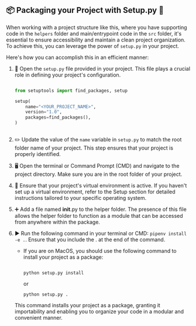 <!-- When working with a project structure like this, I wanted to make my supporting code in helpers folder accessible to my main/entrypoint code in the src folder since they both are at the same level. For this, I found setup.py to be useful. 

To achieve this in a clean manner, you can structure your project as a package. Follow these steps:

1. Open the `setup.py` file provided in your project, which contains the following code:

```python
from setuptools import find_packages, setup

setup(
    name="<YOUR_PROJECT_NAME>",
    version="1.0",
    packages=find_packages(),
)

```

2. Update the value of the `name` variable to match the root folder name of your project.
3. Open the terminal or Command Prompt (CMD) and navigate to the project directory.
4. Ensure that your project's virtual environment is active. If not, refer to the **Setup** section in the README for instructions specific to your operating system.
5. Add a file named `__init__.py` to the `helper` folder. This file allows the `helper` folder to be used as a module from anywhere in the package.
6. Run the following command: `pip install -e .`. ⚠️ Do not forget the `.`

   This command installs your project as a package, making it importable and allows you to organize your code in a modular way.

Now, you can place your main/entrypoint code in the 'src' folder and keep your supporting code in the 'helper' directory. Your project is ready to use this clean and organized structure. -->

## 📦 Packaging your Project with Setup.py 🧩

When working with a project structure like this, where you have supporting code in the `helpers` folder and main/entrypoint code in the `src` folder, it's essential to ensure accessibility and maintain a clean project organization. To achieve this, you can leverage the power of `setup.py` in your project.

Here's how you can accomplish this in an efficient manner:

1. 📂 Open the `setup.py` file provided in your project. This file plays a crucial role in defining your project's configuration.


    ```python

    from setuptools import find_packages, setup

    setup(
        name="<YOUR_PROJECT_NAME>",
        version="1.0",
        packages=find_packages(),
    )



    ```


2. ✏️ Update the value of the `name` variable in `setup.py` to match the root folder name of your project. This step ensures that your project is properly identified.

3. 🖥️ Open the terminal or Command Prompt (CMD) and navigate to the project directory. Make sure you are in the root folder of your project.

4. 🧪 Ensure that your project's virtual environment is active. If you haven't set up a virtual environment, refer to the Setup section for detailed instructions tailored to your specific operating system.

5. ➕ Add a file named __init__.py to the helper folder. The presence of this file allows the helper folder to function as a module that can be accessed from anywhere within the package.

6. ▶️ Run the following command in your terminal or CMD: `pipenv install -e .`. Ensure that you include the . at the end of the command.

    * If you are on MacOS, you should use the following command to install your project as a package:

        ```shell

        python setup.py install

        ```
        or

        ```shell
        python setup.py .

        ```

    This command installs your project as a package, granting it importability and enabling you to organize your code in a modular and convenient manner.








